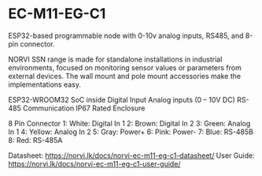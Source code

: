# EC-M11-EG-C1
ESP32-based programmable node with 0-10v analog inputs, RS485, and 8-pin connector.

NORVI SSN range is made for standalone installations in industrial environments, focused on monitoring sensor values or parameters from external devices. 
The wall mount and pole mount accessories make the implementations easy.

ESP32-WROOM32 SoC inside
Digital Input
Analog inputs (0 – 10V DC)
RS-485 Communication
IP67 Rated Enclosure

8 Pin Connector
1:   White:   Digital In 1
2:   Brown:   Digital In 2
3:   Green:   Analog In 1
4:   Yellow:  Analog In 2
5:   Gray:    Power+
6:   Pink:    Power-
7:   Blue:    RS-485B
8:   Red:     RS-485A

Datasheet:   https://norvi.lk/docs/norvi-ec-m11-eg-c1-datasheet/
User Guide:  https://norvi.lk/docs/norvi-ec-m11-eg-c1-user-guide/
